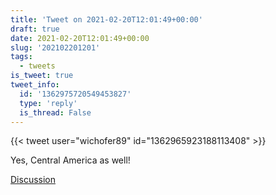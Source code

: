 ```yaml
---
title: 'Tweet on 2021-02-20T12:01:49+00:00'
draft: true
date: 2021-02-20T12:01:49+00:00
slug: '202102201201'
tags:
  - tweets
is_tweet: true
tweet_info:
  id: '1362975720549453827'
  type: 'reply'
  is_thread: False
---
```




{{< tweet user="wichofer89" id="1362965923188113408" >}}

Yes, Central America as well!

[Discussion](https://x.com/sytelus/status/1362975720549453827)
